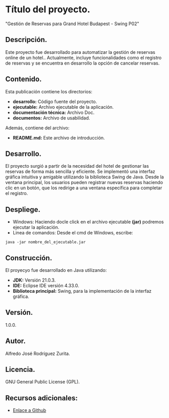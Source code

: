 # Título del proyecto.

"Gestión de Reservas para Grand Hotel Budapest - Swing P02"

## Descripción. 

Este proyecto fue desarrollado para automatizar la gestión de reservas online de un hotel.. Actualmente, incluye funcionalidades como el registro de reservas y se encuentra en desarrollo la opción de cancelar reservas.

## Contenido.

Esta publicación contiene los directorios:
- **desarrollo:** Código fuente del proyecto.
- **ejecutable:** Archivo ejecutable de la aplicación.
- **documentación técnica:** Archivo Doc.
- **documentos:** Archivo de usabilidad.

Además, contiene del archivo:
- **README.md:** Este archivo de introducción.

## Desarrollo.

El proyecto surgió a partir de la necesidad del hotel de gestionar las reservas de forma más sencilla y eficiente. Se implementó una interfaz gráfica intuitiva y amigable utilizando la biblioteca Swing de Java. Desde la ventana principal, los usuarios pueden registrar nuevas reservas haciendo clic en un botón, que los redirige a una ventana específica para completar el registro.

## Despliege.

- Windows: Haciendo docle click en el archivo ejecutable **(jar)** podremos ejecutar la aplicación.
- Linea de comandos: Desde el cmd de Windows, escribe:

`java -jar nombre_del_ejecutable.jar`

## Construcción.

El proyecyo fue desarrollado en Java utilizando:
- **JDK:** Versión 21.0.3.
- **IDE:** Eclipse IDE versión 4.33.0.
- **Biblioteca principal:** Swing, para la implementación de la interfaz gráfica.

## Versión.

1.0.0.

## Autor.

Alfredo José Rodríguez Zurita.

## Licencia.

GNU General Public License (GPL).

## Recursos adicionales:
  - [Enlace a Github](https://github.com/freduki98/Swing_P02_compendio.git)